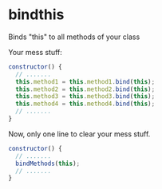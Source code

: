 # bindthis

Binds "this" to all methods of your class

Your mess stuff:
```js
constructor() {
  // .......
  this.method1 = this.method1.bind(this);
  this.method2 = this.method2.bind(this);
  this.method3 = this.method3.bind(this);
  this.method4 = this.method4.bind(this);
  // .......
}
```

Now, only one line to clear your mess stuff.
```js
constructor() {
  // .......
  bindMethods(this);
  // .......
}
```
